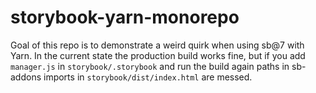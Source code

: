 # storybook-yarn-monorepo

Goal of this repo is to demonstrate a weird quirk when using sb@7 with Yarn. In the current state the production build works fine, but if you add `manager.js` in `storybook/.storybook` and run the build again paths in sb-addons imports in `storybook/dist/index.html` are messed.
